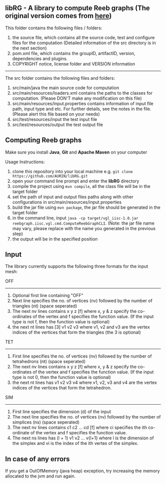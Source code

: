libRG - A library to compute Reeb graphs (The original version comes from [here](https://bitbucket.org/vgl_iisc/librgjava?_ga=2.168793697.1114209928.1501199073-1430101692.1500944757))
----------------------------------------
This folder contains the following files / folders:
1. the source file, which contains all the source code, test and configure files for the computation (Detailed information of the src directory is in the next section)
2. pom.xml file, which contains the groupID, artifactID, version, dependencies and plugins.
5. COPYRIGHT notice, license folder and VERSION information

-----------------------------------------
The src folder contains the following files and folders:
1. src/main/java the main source code for computation
2. src/main/resources/loaders.xml contains the paths to the classes for computation. (Please DON'T make any modification on this file)
3. src/main/resources/input.properties contains information of input file path, input type and etc. For further details, see the notes in the file. (Please alert this file based on your needs)
4. src/test/resources/input the test input file
5. src/test/resources/output the test output file

Computing Reeb graphs
--------------------
Make sure you install **Java**, **Git** and **Apache Maven** on your computer

Usage Instructions:
1. clone this repository into your local machine e.g. `git clone https://github.com/AURIN/libRG.git`
2. open your command line prompt and enter the **libRG** directory
3. compile the project using `mvn compile`, all the class file will be in the target folder
4. set the path of input and output files paths along with other configurations in src/main/resources/input.properties
5. build the jar file using `mvn package`, the jar file should be generated in the target folder
6. in the command line, input `java -cp target/vgl_iisc-1.0.jar reebgraph.iisc.vgl.cmd.ComputeReebGraphCLI`. (Note: the jar file name may vary, please replace with the name you generated in the previous step)
7. the output will be in the specified position

Input
------
The library currently supports the following three formats for the input mesh:

OFF
***
1. Optional first line containing "OFF"
2. Next line specifies the no. of vertices (nv) followed by the number of triangles (nt) (space seperated)
3. The next nv lines contains
   x y z [f]
   where x, y & z specify the co-ordinates of the vertex and f specifies the function value. (If the input type is not f, then the function value is optional)
4. the next nt lines has
   [3] v1 v2 v3
   where v1, v2 and v3 are the vertex indices of the vertices that form the triangles (the 3 is optional)


TET
***
1. First line specifies the no. of vertices (nv) followed by the number of tetrahedrons (nt) (space seperated)
2. The next nv lines contains
   x y z [f]
   where x, y & z specify the co-ordinates of the vertex and f specifies the function value. (If the input type is not 0, then the function value is optional)
3. the next nt lines has
   v1 v2 v3 v4
   where v1, v2, v3 and v4 are the vertex indices of the vertices that form the tetrahedron.


SIM
***
1. First line specifies the dimension (d) of the input
2. The next line specifies the no. of vertices (nv) followed by the number of simplices (ns) (space seperated)
3. The next nv lines contains
   c1 c2 ... cd [f]
   where ci specifies the ith co-ordinate of the vertex and f specifies the function value.
4. The next ns lines has
   (l + 1) v1 v2 ... v{l+1}
   where l is the dimension of the simplex and vi is the index of the ith vertex of the simplex.



In case of any errors
---------------------
If you get a OutOfMemory (java heap) exception, try increasing the memory allocated to the jvm and run again.

